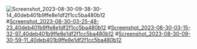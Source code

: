 ![Screenshot_2023-08-30-09-38-30-14_40deb401b9ffe8e1df2f1cc5ba480b12](https://github.com/Dsa-anveshan-megh/Dsa-anveshan-megh/assets/143553110/5f03add4-4f9a-47ee-85f0-30d00466037d)#[Screenshot_2023-08-30-03-25-48-23_40deb401b9ffe8e1df2f1cc5ba480b12](https://github.com/Dsa-anveshan-megh/Dsa-anveshan-megh/assets/143553110/abf5be8d-0188-4514-ab80-d4c52f082c3f)
#[Screenshot_2023-08-30-03-15-32-97_40deb401b9ffe8e1df2f1cc5ba480b12](https://github.com/Dsa-anveshan-megh/Dsa-anveshan-megh/assets/143553110/762a44be-8412-4197-93f3-00e5f8082bfb)
#[Screenshot_2023-08-30-09-30-59-11_40deb401b9ffe8e1df2f1cc5ba480b12](https://github.com/Dsa-anveshan-megh/Dsa-anveshan-megh/assets/143553110/aaa3a781-a480-4c45-a6e9-f781d154924b)

